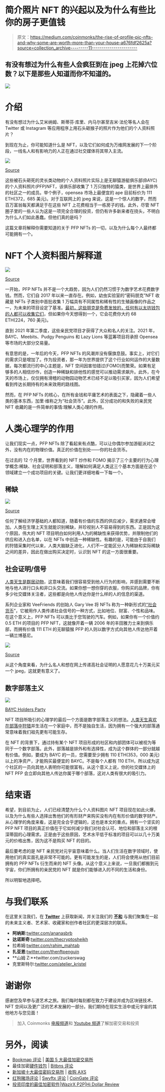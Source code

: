 # 简介照片 NFT 的兴起以及为什么有些比你的房子更值钱

> 原文：<https://medium.com/coinmonks/the-rise-of-profile-pic-nfts-and-why-some-are-worth-more-than-your-house-a676fdf2625a?source=collection_archive---------11----------------------->

## 有没有想过为什么有些人会疯狂到在 jpeg 上花掉六位数？以下是那些人知道而你不知道的。

![](img/71f81f462ed3551bb6ac6dcac4973ebc.png)

# 介绍

有没有想过为什么艾米纳姆、斯蒂芬·库里、内马尔甚至吉米·法伦等名人会在 Twitter 或 Instagram 等应用程序上用石头砸猴子的照片作为他们的个人资料照片？

到现在为止，你可能知道什么是 NFT，以及它们如何成为万维网发展的下一个阶段，一线名人和有影响力的人正在通过社交媒体将其带入主流。

![](img/75e8b587ee7ad43b8cc79c195479fa92.png)

[Source](https://boardroom.tv/wp-content/uploads/2021/12/CENTER-ALL-SUBJECTS-10-1-1024x601.png)

这些被石头砸死的灵长类动物的个人资料照片实际上是无聊猿游艇俱乐部(BAYC)的个人资料照片(PFP)NFT，该俱乐部收集了 1 万只独特的猿类，是世界上最排外的社区之一的成员。举个例子，opensea 市场上最便宜的 ape 目前标价为 111 ETH(372，685 美元)。对于互联网上的 jpeg 来说，这是一个惊人的数字，然而百万富翁每天都满足于在这些 NFT 上花费相当于一栋房子的钱。此外，尽管 NFT 圈子里的一些人认为这是一项完全合理的投资，但仍有许多新来者在挠头，不明白为什么人们如此愚蠢。但他们真的是吗？

这篇文章将解释你需要知道的关于 PFP NFTs 的一切，以及为什么每个人最终都可能拥有一个。

# NFT 个人资料图片解释道

![](img/d2073a77ad6c04e27dadac75c5ef52e3.png)

[Source](https://blogs.airdropalert.com/wp-content/uploads/2021/09/pfp-nfts-2.png)

一开始，PFP NFTs 并不是一个大趋势，因为人们仍然习惯于为数字艺术花费数字钱。然而，它们自 2017 年以来一直存在。例如，幼虫实验室的“密码朋克”NFT 收藏是 NFTs 子类别中首批收集 1 万幅具有不同属性和稀有性的生殖画像的作品之一，为未来的项目设定了基准。[最初，这些朋克是免费发放的，任何有以太坊钱包的人都可以收集它们](https://www.artnews.com/art-news/news/pfp-nfts-future-market-1234602384/)，但如果你今天想得到一个，它会花费你大约 68 ETH(224，760 美元)。

直到 2021 年第二季度，这些亲民党项目才获得了大众和名人的关注。2021 年，BAYC、Meebits、Pudgy Penguins 和 Lazy Lions 等蓝筹项目将承担 Opensea 等市场的大部分交易量。

有意思的是，一年后的今天，PFP NFTs 的风潮并没有偃旗息鼓。事实上，对它们的需求只是增加了。作为投资者，那一年为世界提供了这个行业如何运作的大量数据，每次都流行的中心主题是，NFT 空间因害怕错过(FOMO)而繁荣。如果有足够多的人相信炒作，创造一种稀缺和排他性的感觉可以推动需求飙升。此外，在今天的市场上，仅仅拥有滑稽的动物园动物艺术已经不足以吸引买家，因为人们希望看到传达长期持有的未来效用的路线图。

然而，在 PFP NFTs 的核心，在所有金钱和平庸艺术的表面之下，隐藏着一些人类的基本东西，加里·维称之为“社会货币”。此外，区分成功的和失败的亲民党 NFT 收藏的是一件简单的事情:理解人类心理的作用。

# 人类心理学的作用

让我们现实一点，PFP NFTs 除了看起来有点酷，可以让你偶尔参加游艇派对之外，没有内在的物理价值。真正的价值在别处——你的社会货币。

在过去的 12 个月里，世界看到的 NFT 炒作和 FOMO 揭示了三个主要的行为心理学概念:稀缺、社会证明和部落主义，理解如何满足人类这三个基本方面是在这个领域建立一个成功项目的关键。让我们更详细地看一下每一个。

## 稀缺

![](img/70fe0f79e05fd4e062dcb8aaa12e3290.png)

[Source](https://www.valueofstocks.com/wp-content/uploads/2022/02/dmitry-demidko-xZJpKskRdOg-unsplash-scaled.jpg)

任何了解经济学基础的人都知道，随着有价值的东西的供应减少，需求通常会增加。人类在生理上天生就能识别稀缺，并珍视别人不容易得到的东西。正是因为这个原因，伟大的 NFT 项目明白如何利用人为的稀缺性来获得优势，并限制他们的供应和进入白名单，以在 NFTs 中创造一种稀缺性。有趣的是，可能由于自我们的狩猎采集时代以来，人类大脑缺乏进化，人们不一定能区分人为稀缺和实际稀缺之间的差异，因此在做出购买决定时，认识到 NFT 的这一方面很重要。

## 社会证明/信号

[人类天生是群居动物](https://www.ncbi.nlm.nih.gov/pmc/articles/PMC2527715/)，这意味着我们很容易受到他人行为的影响，并感到需要不断地与他人进行口头和非口头交流。如果你想一想你穿的衣服，你购买的品牌，你有多少社交媒体关注者，这些都是向他人传达你是什么样的人的信息的渠道。

系列企业家和 VeeFriends 的创始人 Gary Vee 将 NFTs 称为一种新形式的[“社会货币](https://www.youtube.com/watch?v=amWRwwJ9suY)”，它被用作人类传递社会信号的一种方式，比如地位、财富、个性和品味。在这个意义上，PFP NFTs 可以类比于您驾驶的汽车。例如，如果你有一个价值约 0.5 ETH 的项目的 PFP NFT，这就像开着一辆 2006 年的丰田雅力士来到俱乐部，而拥有价值 111 ETH 的无聊猿猴 PFP 的人则以数字方式向其他人传达他开着一辆兰博基尼。

![](img/5e70a494eef445bbffa2ecf0f1f52662.png)

[Source](https://nftnewspro.com/wp-content/uploads/2022/01/A_guy_sold_his_Lamborghini_for_an_NFT_believing_BAYC_keeps_its.jpg)

从这个角度来看，为什么名人和想在网上传递高社会证明的人愿意花几十万美元买一个 jpeg，这就更有意义了。

## 数字部落主义

![](img/059c6229a64f5ceedff195fcd1ef3d4c.png)

[BAYC Holders Party](https://pbs.twimg.com/media/FEbO1FlWQAw_FA6?format=jpg&name=large)

NFT 项目所吸引的心理学的最后一个方面是数字部落主义的想法。[人类天生喜欢在部落中狩猎](https://journals.sagepub.com/doi/10.1177/0963721419862289)并生活在一个家庭中，而不是独自生活，因为拥有一个强大的部落通常意味着我们祖先更有可能生存。

在 NFT 的背景下，通过持有某个 NFT 项目形成的社区和内部团体可以被视为等同于一个数字部落。此外，部落越是排外和有选择性，成为这个群体的一部分就越有价值。例如，要成为 BAYC 的一员，您需要至少拥有 110 ETH(353，000 美元)以上的净资产，才能购买最便宜的 BAYC。不是每个人都有 110 ETH，所以成为这个社区的一员向其他人表明你可能很富有。从这个意义上说，你的社交媒体上的 NFT PFP 会立即向其他人传达你属于哪个部落，这对人类有很大的吸引力。

# 结束语

希望，到目前为止，人们已经清楚为什么个人资料图片 NFT 项目现在如此火爆，以及为什么有些人选择出售他们的有形财产来购买没有内在有形价值的数字财产。从心理学的角度来看，这是完全合乎逻辑的，这也是本文的重点。拥有一个坚实的 PFP NFT 项目的真正价值在于它如何减少我们对社会认可、地位和部落主义的根深蒂固的心理需求。正是由于这些原因，艺术水平低于标准的项目可以以几十万美元的价格出售，因为这不是购买 NFT 的目的。

最后要考虑的是 NFT 亲民党对元宇宙意味着什么。当人们生活在数字领域时，使用他们的真实面孔是非常不可能的。更有可能发生的是，人们将会使用从他们目前拥有的 PFP NFTs 衍生而来的 NFT 头像。从这个意义上来说，一旦我们都搬到元宇宙，你们所拥有的亲民党的 NFT 就是你们能够进入的不同的生活和身份。

所以明智地选择吧。

# 与我们联系

在这里关注我们，在 [**Twitter**](https://twitter.com/arts_dao?ref_src=twsrc%5Egoogle%7Ctwcamp%5Eserp%7Ctwgr%5Eauthor) 上获取新闻，并关注我们的 [**不和**](https://discord.gg/ZXJH5zfC) 与我们聚集在一起的未来主义者、艺术家、收藏家和创作者社区的更深层次的联系。

*   **阿纳斯**:[twitter.com/ananasbrb](https://twitter.com/ananasbrb)
*   **达诺斯奇**:[twitter.com/thecryptosheikh](https://twitter.com/thecryptosheikh)
*   拉希姆:[twitter.com/rahim_mahtab](https://twitter.com/rahim_mahtab)
*   **扎亚恩**:[twitter.com/thenftpenguin](https://twitter.com/thenftpenguin)
*   **山姆 Z:**twitter.com/zuckerswag
*   克里斯特尔:[twitter.com/atelier_kristel](https://twitter.com/atelier_kristel)

# 谢谢你

感谢您及早参与道艺术之旅。我们每时每刻都在致力于建设并成为区块链技术、NFT 空间以及更广泛的艺术发展的一部分。我们期待在现实生活中或元宇宙的其他地方与您见面！

> 加入 Coinmonks [电报频道](https://t.me/coincodecap)和 [Youtube 频道](https://www.youtube.com/c/coinmonks/videos)了解加密交易和投资

# 另外，阅读

*   [Bookmap 评论](https://coincodecap.com/bookmap-review-2021-best-trading-software) | [美国 5 大最佳加密交易所](https://coincodecap.com/crypto-exchange-usa)
*   最佳加密[硬件钱包](/coinmonks/hardware-wallets-dfa1211730c6) | [Bitbns 评论](/coinmonks/bitbns-review-38256a07e161)
*   [新加坡十大最佳密码交易所](https://coincodecap.com/crypto-exchange-in-singapore) | [收购 AXS](https://coincodecap.com/buy-axs-token)
*   [红狗赌场评论](https://coincodecap.com/red-dog-casino-review) | [Swyftx 评论](https://coincodecap.com/swyftx-review) | [CoinGate 评论](https://coincodecap.com/coingate-review)
*   [投资印度的最佳加密软件](https://coincodecap.com/best-crypto-to-invest-in-india-in-2021)|[WazirX P2P](https://coincodecap.com/wazirx-p2p)|[Hi Dollar Review](https://coincodecap.com/hi-dollar-review)